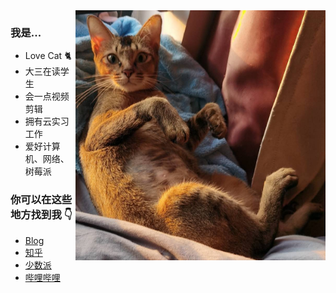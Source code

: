 <img align="right" height="400" src="https://github.com/DC1024/DC1024/blob/main/image/cat.jpg" alt="Cat"/> 

### 我是...
- Love Cat 🐈
- 大三在读学生
- 会一点视频剪辑
- 拥有云实习工作
- 爱好计算机、网络、树莓派

### 你可以在这些地方找到我 👇
- [Blog](http://blog.dcchen.top/)
- [知乎](https://www.zhihu.com/people/1565710276)
- [少数派](https://sspai.com/u/dcchen)
- [哔哩哔哩](https://space.bilibili.com/36174251)
